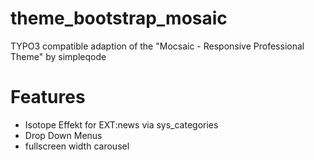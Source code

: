 # theme_bootstrap_mosaic
TYPO3 compatible adaption of the "Mocsaic - Responsive Professional Theme" by simpleqode

# Features

* Isotope Effekt for EXT:news via sys_categories
* Drop Down Menus
* fullscreen width carousel
